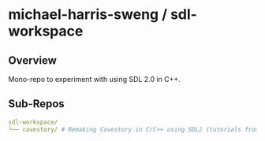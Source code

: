 # michael-harris-sweng / sdl-workspace

## Overview
Mono-repo to experiment with using SDL 2.0 in C++.

## Sub-Repos
```YAML
sdl-workspace/
└── cavestory/ # Remaking Cavestory in C/C++ using SDL2 (tutorials from @Limeoats).

```
